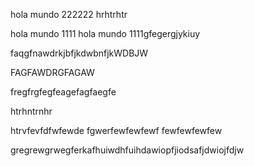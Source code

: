 hola mundo 222222
hrhtrhtr

hola mundo 1111
hola mundo 1111gfegergjykiuy


faqgfnawdrkjbfjkdwbnfjkWDBJW

FAGFAWDRGFAGAW


fregfrgfegfeagefagfaegfe


htrhntrnhr

htrvfevfdfwfewde
fgwerfewfewfewf
fewfewfewfew

gregrewgrwegferkafhuiwdhfuihdawiopfjiodsafjdwiojfdjw
